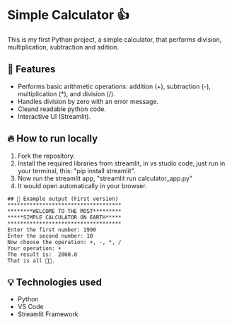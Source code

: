 # Simple Calculator 👍
This is my first Python project, a simple calculator, that performs division, multiplication, subtraction and adition.

## 📗 Features
-   Performs basic arithmetic operations: addition (+), subtraction (-), multiplication (*), and division (/).
-   Handles division by zero with an error message.
-   Cleand readable python code.
-   Interactive UI (Streamlit).

## 🔥 How to run locally
1. Fork the repository.
2. Install the required libraries from streamlit, in vs studio code, just run in your terminal, this: "pip install streamlit".
3. Now run the streamlit app, "streamlit run calculator_app.py"
4. It would open automatically in your browser.

```   
## 📍 Example output (First version)
************************************
********WELCOME TO THE MOST*********
*****SIMPLE CALCULATOR ON EARTH*****
************************************
Enter the first number: 1990
Enter the second number: 10
Now choose the operation: +, -, *, /
Your operation: +
The result is:  2000.0
That is all 👋😊.
```

## 💡 Technologies used
-  Python
-  VS Code
-  Streamlit Framework
  

